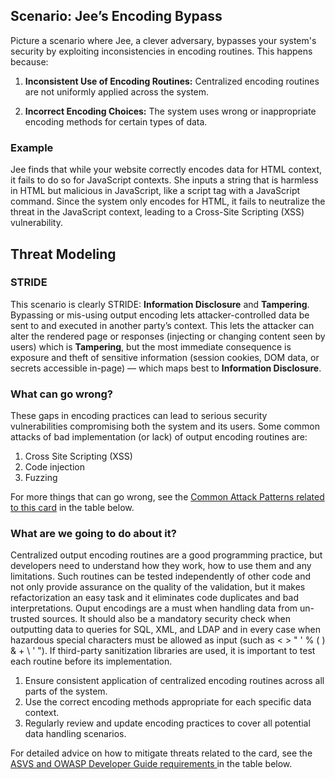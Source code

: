 ## Scenario: Jee’s Encoding Bypass

Picture a scenario where Jee, a clever adversary, bypasses your system's security by exploiting inconsistencies in encoding routines. This happens because:

1. **Inconsistent Use of Encoding Routines:** Centralized encoding routines are not uniformly applied across the system.

2. **Incorrect Encoding Choices:** The system uses wrong or inappropriate encoding methods for certain types of data.

### Example

Jee finds that while your website correctly encodes data for HTML context, it fails to do so for JavaScript contexts. She inputs a string that is harmless in HTML but malicious in JavaScript, like a script tag with a JavaScript command. Since the system only encodes for HTML, it fails to neutralize the threat in the JavaScript context, leading to a Cross-Site Scripting (XSS) vulnerability.

## Threat Modeling

### STRIDE

This scenario is clearly STRIDE: **Information Disclosure** and **Tampering**.
Bypassing or mis-using output encoding lets attacker-controlled data be sent to and executed in another party’s context. This lets the attacker can alter the rendered page or responses (injecting or changing content seen by users) which is **Tampering**, but the most immediate consequence is exposure and theft of sensitive information (session cookies, DOM data, or secrets accessible in-page) — which maps best to **Information Disclosure**.

### What can go wrong?

These gaps in encoding practices can lead to serious security vulnerabilities compromising both the system and its users. Some common attacks of bad implementation (or lack) of output encoding routines are:

1. Cross Site Scripting (XSS)
2. Code injection
3. Fuzzing

For more things that can go wrong, see the [Common Attack Patterns related to this card](#mapping 'Common Attack Patterns related to this card [internal]') in the table below.

### What are we going to do about it?

Centralized output encoding routines are a good programming practice, but developers need to understand how they work, how to use them and any limitations. Such routines can be tested independently of other code and not only provide assurance on the quality of the validation, but it makes refactorization an easy task and it eliminates code duplicates and bad interpretations. Ouput encodings are a must when handling data from un-trusted sources. It should also be a mandatory security check when outputting data to queries for SQL, XML, and LDAP and in every case when hazardous special characters must be allowed as input (such as < > " ' % ( ) & + \ \' \"). If third-party sanitization libraries are used, it is important to test each routine before its implementation.

1. Ensure consistent application of centralized encoding routines across all parts of the system.
2. Use the correct encoding methods appropriate for each specific data context.
3. Regularly review and update encoding practices to cover all potential data handling scenarios.

For detailed advice on how to mitigate threats related to the card, see the [ASVS and OWASP Developer Guide requirements ](#mapping 'ASVS and OWASP Developer Guide requirements [internal]') in the table below.
